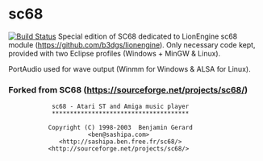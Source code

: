 # sc68
[![Build Status](https://travis-ci.org/b3dgs/sc68.svg)](https://travis-ci.org/b3dgs/sc68)
Special edition of SC68 dedicated to LionEngine sc68 module (https://github.com/b3dgs/lionengine).
Only necessary code kept, provided with two Eclipse profiles (Windows + MinGW & Linux).

PortAudio used for wave output (Winmm for Windows & ALSA for Linux).


### Forked from SC68 (https://sourceforge.net/projects/sc68/)
                sc68 - Atari ST and Amiga music player
                **************************************

               Copyright (C) 1998-2003  Benjamin Gerard
                          <ben@sashipa.com>
                  <http://sashipa.ben.free.fr/sc68/>
               <http://sourceforge.net/projects/sc68/>
